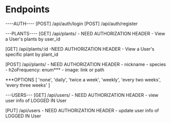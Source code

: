 # Endpoints

----AUTH----
[POST] /api/auth/login
[POST] /api/auth/register

---PLANTS----
[GET] /api/plants/
	- NEED AUTHORIZATION HEADER
	- View a User's plants by user_id

[GET] /api/plants/:id
	-NEED AUTHORIZATION HEADER
	- View a User's specific plant by plant_id
	
[POST] /api/plants/
	- NEED AUTHORIZATION HEADER
	- nickname
	- species
	- h2oFrequency: enum***
	- image: link or path	

***OPTIONS [ 'none', 'daily', 'twice a week', 'weekly', 'every two weeks', 'every three weeks' ]


---USERS---
[GET] /api/users/
	- NEED AUTHORIZATION HEADER
	- view user info of LOGGED IN User

[PUT] /api/users
	- NEED AUTHORIZATION HEADER
	- update user info of LOGGED IN User
